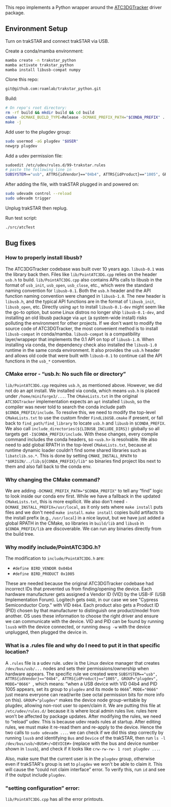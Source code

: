 This repo implements a Python wrapper around the [ATC3DGTracker](https://github.com/ChristophJud/ATC3DGTracker) driver package.

## Environment Setup

Turn on trakSTAR and connect trakSTAR via USB.

Create a conda/mamba environment:

```bash
mamba create -n trakstar_python
mamba activate trakstar_python
mamba install libusb-compat numpy
```

Clone this repo:

```bash
git@github.com:roamlab/trakstar_python.git
```

Build:

```bash
# On repo's root directory:
rm -rf build && mkdir build && cd build
cmake -DCMAKE_BUILD_TYPE=Release -DCMAKE_PREFIX_PATH="$CONDA_PREFIX" ..
make -j
```

Add user to the plugdev group:
```bash
sudo usermod -aG plugdev "$USER"
newgrp plugdev
```

Add a udev permission file:

```bash
sudoedit /etc/udev/rules.d/99-trakstar.rules
# paste the following line in
SUBSYSTEM=="usb", ATTRS{idVendor}=="04b4", ATTRS{idProduct}=="1005", GROUP="plugdev", MODE="0666"
```

After adding the file, with trakSTAR plugged in and powered on:

```bash
sudo udevadm control --reload
sudo udevadm trigger
```

Unplug trakSTAR then replug.

Run test script:
```bash
./src/atcTest
```



## Bug fixes

### How to properly install libusb?
The ATC3DGTracker codebase was built over 10 years ago. `libusb-0.1` was the library back then. Files like `lib/PointATC3DG.cpp` relies on the header `usb.h` to build. `lib/PointATC3DG.cpp` also contains APIs calls to libusb in the format of `usb_init`, `usb_open`, `usb_close`, etc., which were the standard naming convention for `libusb-0.1`. Both the `usb.h` header and the API function naming convention were changed in `libusb-1.0`. The new header is `libusb.h`, and the typical API functions are in the format of `libusb_init`, `libusb_open`, etc. Directly using `apt` to install `libusb-0.1-dev` might seem like the go-to option, but some Linux distros no longer ship `libusb-0.1-dev`, and installing an old libusb package via `apt` (a system-wide install) risks polluting the environment for other projects. If we don't want to modify the source code of ATC3DGTracker, the most convenient method is to install `libusb-compat` in conda/mamba. `libusb-compat` is a compatibility layer/wrappepr that implements the 0.1 API on top of `libusb-1.0`. When installing via conda, the dependency check also installed the `libusb-1.0` runtime in the same conda environment. It also provides the `usb.h` header and allows old code that were built with `libusb-0.1` to continue call the API functions in the `usb_*` convention.

### CMake error - “usb.h: No such file or directory”
`lib/PointATC3DG.cpp` requires `usb.h`, as mentioned above. However, we did not do an apt install. We installed via conda, which means `usb.h` is placed under `/home/miniforge3/...`. The `CMakeLists.txt` in the original `ATC3DGTracker` implementation expects an `apt` installed `libusb`, so the compiler was never told to search the conda include path `$CONDA_PREFIX/include`. To resolve this, we need to modify the top-level `CMakeLists.txt` to use the custom finder `FindLibUSB.cmake` if present, or fall back to `find_path/find_library` to locate `usb.h` and `libusb` in `$CONDA_PREFIX`. We also call `include_directories(${LIBUSB_INCLUDE_DIRS})` globally so all targets get `-I$CONDA_PREFIX/include`. With these changes, every compile command includes the conda headers, so `<usb.h>` is resolvable. We also need to add global RPATH in the top-level `CMakeLists.txt`, because at runtime dynamic loader couldn’t find some shared libraries such as `libatclib.so.*`. This is done by setting `CMAKE_INSTALL_RPATH` to `"$ORIGIN/../lib;${CONDA_PREFIX}/lib"` so binaries find project libs next to them and also fall back to the conda env.

### Why changing the CMake command?
We are adding `-DCMAKE_PREFIX_PATH="$CONDA_PREFIX"` to tell any “find” logic to look inside our conda env first. While we have a fallback in the updated `CMakeLists.txt`, this is more expllicit. We also don't need `-DCMAKE_INSTALL_PREFIX=/usr/local`, as it only sets where `make install` puts files and we don't need `make install`. `make install` copies build artifacts to the install prefix (e.g., `/usr/local`) in a nice layout, but we have just added a global RPATH in the CMake, so libraries in `build/lib` and `libusb` in `$CONDA_PREFIX/lib` are discoverable. We can run any binaries directly from the build tree.

### Why modify include/PointATC3DG.h?
The modification to `include/PointATC3DG.h` are: 
- `#define BIRD_VENDOR 0x04b4`
- `#define BIRD_PRODUCT 0x1005`

These are needed because the original ATC3DGTracker codebase had incorrect IDs that prevented us from finding/opening the device. Each hardware manufacturer gets assigned a Vendor ID (VID) by the USB-IF (USB Implementation Forum). Logitech gets `046D`, in our case we see "Cypress Semiconductor Corp." with VID `04b4`. Each product also gets a Product ID (PID) chosen by that manufacturer to distinguish one product/model from another. OS uses these information to choose the right driver and ensure we can communicate with the device. VID and PID can be found by running `lsusb` with the device connected, or running `dmesg -w` with the device unplugged, then plugged the device in.  

### What is a .rules file and why do I need to put it in that specific location?
A `.rules` file is a udev rule. udev is the Linux device manager that creates `/dev/bus/usb/...` nodes and sets their permissions/ownership when hardware appears. The specific rule we created were `SUBSYSTEM=="usb", ATTRS{idVendor}=="04b4", ATTRS{idProduct}=="1005", GROUP="plugdev", MODE="0666"
`, which means: “when a USB device with VID 04b4 and PID 1005 appears, set its group to `plugdev` and its mode to `0666`”. `MODE="0666"` just means everyone can read/write (see octal permission bits for more info on this). `GROUP="plugdev"` makes the device node group-writable by plugdev, allowing non-root user to open/claim it. We are putting this file at `/etc/udev/rules.d/` because it is where local admin rules live. rules here won’t be affected by package updates. After modifying the rules, we need to “reload” udev. This is because udev reads rules at startup. After editing rules, we must make it re-read them and re-apply to the device. Hence the two calls to `sudo udevadm ...`. we can check if we did this step correctly by running `lsusb` and identifying `Bus` and `Device` of the trakSTAR, then run `ls -l /dev/bus/usb/<BUS#>/<DEVICE#>` (replace with the bus and device number shown in `lsusb`), and check if it looks like `crw-rw-rw- 1 root plugdev ...`.

Also, make sure that the current user is in the `plugdev` group, otherwise even if trakSTAR's group is set to `plugdev` we won't be able to claim it. This will cause the “could not claim interface” error. To verify this, run `id` and see if the output include `plugdev`.

### "setting configuration” error: 



`lib/PointATC3DG.cpp` has all the error printouts. 


